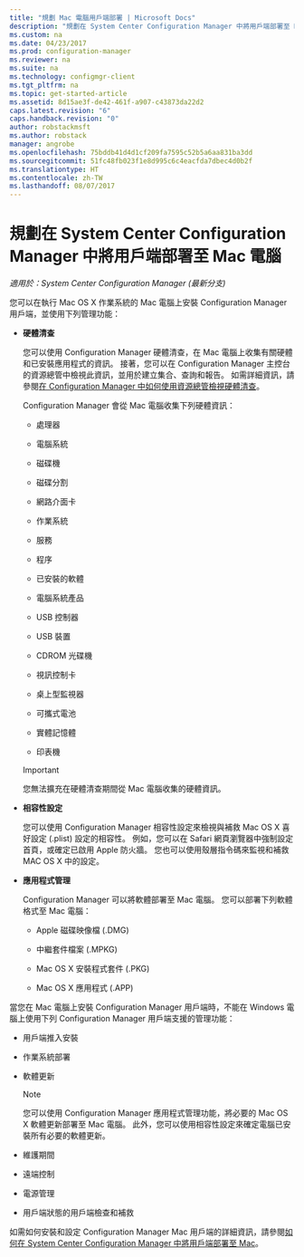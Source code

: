 ```yaml
---
title: "規劃 Mac 電腦用戶端部署 | Microsoft Docs"
description: "規劃在 System Center Configuration Manager 中將用戶端部署至 Mac 電腦。"
ms.custom: na
ms.date: 04/23/2017
ms.prod: configuration-manager
ms.reviewer: na
ms.suite: na
ms.technology: configmgr-client
ms.tgt_pltfrm: na
ms.topic: get-started-article
ms.assetid: 8d15ae3f-de42-461f-a907-c43873da22d2
caps.latest.revision: "6"
caps.handback.revision: "0"
author: robstackmsft
ms.author: robstack
manager: angrobe
ms.openlocfilehash: 75bddb41d4d1cf209fa7595c52b5a6aa831ba3dd
ms.sourcegitcommit: 51fc48fb023f1e8d995c6c4eacfda7dbec4d0b2f
ms.translationtype: HT
ms.contentlocale: zh-TW
ms.lasthandoff: 08/07/2017
---
```

# <a name="planning-for-client-deployment-to-mac-computers-in-system-center-configuration-manager"></a>規劃在 System Center Configuration Manager 中將用戶端部署至 Mac 電腦

*適用於：System Center Configuration Manager (最新分支)*

您可以在執行 Mac OS X 作業系統的 Mac 電腦上安裝 Configuration Manager 用戶端，並使用下列管理功能：  

-   **硬體清查**  

     您可以使用 Configuration Manager 硬體清查，在 Mac 電腦上收集有關硬體和已安裝應用程式的資訊。 接著，您可以在 Configuration Manager 主控台的資源總管中檢視此資訊，並用於建立集合、查詢和報告。 如需詳細資訊，請參閱[在 Configuration Manager 中如何使用資源總管檢視硬體清查](../../../../core/clients/manage/inventory/use-resource-explorer-to-view-hardware-inventory.md)。  

     Configuration Manager 會從 Mac 電腦收集下列硬體資訊：  

    -   處理器  

    -   電腦系統  

    -   磁碟機  

    -   磁碟分割  

    -   網路介面卡  

    -   作業系統  

    -   服務  

    -   程序  

    -   已安裝的軟體  

    -   電腦系統產品  

    -   USB 控制器  

    -   USB 裝置  

    -   CDROM 光碟機  

    -   視訊控制卡  

    -   桌上型監視器  

    -   可攜式電池  

    -   實體記憶體  

    -   印表機  

    > [!IMPORTANT]  
    >  您無法擴充在硬體清查期間從 Mac 電腦收集的硬體資訊。  

-   **相容性設定**  

     您可以使用 Configuration Manager 相容性設定來檢視與補救 Mac OS X 喜好設定 (.plist) 設定的相容性。 例如，您可以在 Safari 網頁瀏覽器中強制設定首頁，或確定已啟用 Apple 防火牆。 您也可以使用殼層指令碼來監視和補救 MAC OS X 中的設定。  

-   **應用程式管理**  

     Configuration Manager 可以將軟體部署至 Mac 電腦。 您可以部署下列軟體格式至 Mac 電腦：  

    -   Apple 磁碟映像檔 (.DMG)  

    -   中繼套件檔案 (.MPKG)  

    -   Mac OS X 安裝程式套件 (.PKG)  

    -   Mac OS X 應用程式 (.APP)  

 當您在 Mac 電腦上安裝 Configuration Manager 用戶端時，不能在 Windows 電腦上使用下列 Configuration Manager 用戶端支援的管理功能：  

-   用戶端推入安裝  

-   作業系統部署  

-   軟體更新  

    > [!NOTE]  
    >  您可以使用 Configuration Manager 應用程式管理功能，將必要的 Mac OS X 軟體更新部署至 Mac 電腦。 此外，您可以使用相容性設定來確定電腦已安裝所有必要的軟體更新。  

-   維護期間  

-   遠端控制  

-   電源管理  

-   用戶端狀態的用戶端檢查和補救  

 如需如何安裝和設定 Configuration Manager Mac 用戶端的詳細資訊，請參閱[如何在 System Center Configuration Manager 中將用戶端部署至 Mac](../../../../core/clients/deploy/deploy-clients-to-macs.md)。
